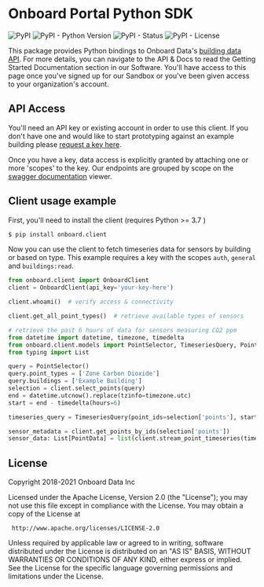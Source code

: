 # Onboard Portal Python SDK

![PyPI](https://img.shields.io/pypi/v/onboard.client)
![PyPI - Python Version](https://img.shields.io/pypi/pyversions/onboard.client)
![PyPI - Status](https://img.shields.io/pypi/status/onboard.client)
![PyPI - License](https://img.shields.io/pypi/l/onboard.client)

This package provides Python bindings to Onboard Data's [building data API](https://portal.onboarddata.io).
For more details, you can navigate to the API & Docs to read the Getting Started Documentation section in our Software.
You'll have access to this page once you've signed up for our Sandbox or you've been given access to your organization's account.

## API Access

You'll need an API key or existing account in order to use this client. If you don't have one and would like to start prototyping against an example building please [request a key here](https://onboarddata.io/api-keys).

Once you have a key, data access is explicitly granted by attaching one or more 'scopes' to the key. Our endpoints are grouped by scope on the [swagger documentation](https://api.onboarddata.io/doc/) viewer.

## Client usage example

First, you'll need to install the client (requires Python >= 3.7 )

```bash
$ pip install onboard.client
```

Now you can use the client to fetch timeseries data for sensors by building or based on type. This example requires a key with the scopes `auth`, `general` and `buildings:read`.

```python
from onboard.client import OnboardClient
client = OnboardClient(api_key='your-key-here')

client.whoami()  # verify access & connectivity

client.get_all_point_types()  # retrieve available types of sensors

# retrieve the past 6 hours of data for sensors measuring CO2 ppm
from datetime import datetime, timezone, timedelta
from onboard.client.models import PointSelector, TimeseriesQuery, PointData
from typing import List

query = PointSelector()
query.point_types = ['Zone Carbon Dioxide']
query.buildings = ['Example Building']
selection = client.select_points(query)
end = datetime.utcnow().replace(tzinfo=timezone.utc)
start = end - timedelta(hours=6)

timeseries_query = TimeseriesQuery(point_ids=selection['points'], start=start, end=end)  # Or `TimeseriesQuery(selector=query, ...)`

sensor_metadata = client.get_points_by_ids(selection['points'])
sensor_data: List[PointData] = list(client.stream_point_timeseries(timeseries_query))
```

## License

 Copyright 2018-2021 Onboard Data Inc

 Licensed under the Apache License, Version 2.0 (the "License");
 you may not use this file except in compliance with the License.
 You may obtain a copy of the License at

     http://www.apache.org/licenses/LICENSE-2.0

 Unless required by applicable law or agreed to in writing, software
 distributed under the License is distributed on an "AS IS" BASIS,
 WITHOUT WARRANTIES OR CONDITIONS OF ANY KIND, either express or implied.
 See the License for the specific language governing permissions and
 limitations under the License.
